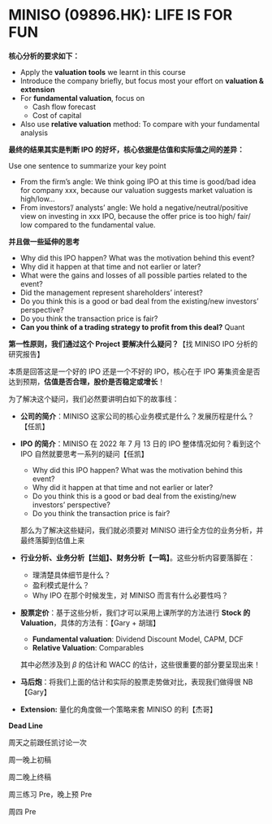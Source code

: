 # MINISO (09896.HK): LIFE IS FOR FUN

**核心分析的要求如下：**

- Apply the **valuation tools** we learnt in this course
- Introduce the company briefly, but focus most your effort on **valuation & extension**
- For **fundamental valuation**, focus on
  - Cash flow forecast
  - Cost of capital
- Also use **relative valuation** method: To compare with your fundamental analysis

**最终的结果其实是判断 IPO 的好坏，核心依据是估值和实际值之间的差异：**

Use one sentence to summarize your key point

- From the firm’s angle: We think going IPO at this time is good/bad idea for company xxx, because our valuation suggests market valuation is high/low…
- From investors’/ analysts’ angle: We hold a negative/neutral/positive view on investing in xxx IPO, because the offer price is too high/ fair/ low compared to the fundamental value.

**并且做一些延伸的思考**

- Why did this IPO happen? What was the motivation behind this event?
- Why did it happen at that time and not earlier or later?
- What were the gains and losses of all possible parties related to the event?
- Did the management represent shareholders’ interest?
- Do you think this is a good or bad deal from the existing/new investors’ perspective?
- Do you think the transaction price is fair?
- **Can you think of a trading strategy to profit from this deal?** Quant

**第一性原则，我们通过这个 Project 要解决什么疑问？**【找 MINISO IPO 分析的研究报告】

本质是回答这是一个好的 IPO 还是一个不好的 IPO，核心在于 IPO 筹集资金是否达到预期，**估值是否合理，股价是否稳定或增长**！

为了解决这个疑问，我们必然要讲明白如下的故事线：

- **公司的简介**：MINISO 这家公司的核心业务模式是什么？发展历程是什么？【任凯】

- **IPO 的简介**：MINISO 在 2022 年 7 月 13 日的 IPO 整体情况如何？看到这个 IPO 自然就要思考一系列的疑问【任凯】

  - Why did this IPO happen? What was the motivation behind this event?
  - Why did it happen at that time and not earlier or later?
  - Do you think this is a good or bad deal from the existing/new investors’ perspective?
  - Do you think the transaction price is fair?

  那么为了解决这些疑问，我们就必须要对 MINISO 进行全方位的业务分析，并最终落脚到估值上来

- **行业分析、业务分析【兰姐】、财务分析【一鸣】**。这些分析内容要落脚在：

  - 理清楚具体细节是什么？
  - 盈利模式是什么？
  - Why IPO 在那个时候发生，对 MINISO 而言有什么必要性吗？

- **股票定价**：基于这些分析，我们才可以采用上课所学的方法进行 **Stock 的 Valuation**，具体的方法有：【Gary + 胡瑞】

  - **Fundamental valuation**: Dividend Discount Model, CAPM, DCF
  - **Relative Valuation**: Comparables

  其中必然涉及到 $\beta$ 的估计和 WACC 的估计，这些很重要的部分要呈现出来！

- **马后炮**：将我们上面的估计和实际的股票走势做对比，表现我们做得很 NB【Gary】

- **Extension:** 量化的角度做一个策略来套 MINISO 的利【杰哥】





**Dead Line**

周天之前跟任凯讨论一次

周一晚上初稿

周二晚上终稿

周三练习 Pre，晚上预 Pre

周四 Pre